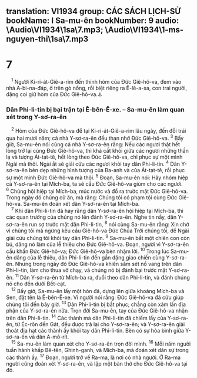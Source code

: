 translation: VI1934
group: CÁC SÁCH LỊCH-SỬ
bookName: I Sa-mu-ên 
bookNumber: 9
audio: \Audio\VI1934\1sa\7.mp3; \Audio\VI1934\1-ms-nguyen-thi\1sa\7.mp3
-------

<div class="title"><h1>7</h1></div>
<span class="verse 1sa_7_1"> <sup>1</sup> Người Ki-ri-át-Giê-a-rim đến thỉnh hòm của Đức Giê-hô-va, đem vào nhà A-bi-na-đáp, ở trên gò nổng, rồi biệt riêng ra Ê-lê-a-sa, con trai người, đặng coi giữ hòm của Đức Giê-hô-va.<a data-toggle="tooltip" data-placement="bottom" title="2Sa 6:2-4; 1Su 13:5-7">⚓</a><br/></span>
<div class="title"><h3>Dân Phi-li-tin bị bại trận tại Ê-bên-Ê-xe. – Sa-mu-ên làm quan xét trong Y-sơ-ra-ên</h3></div>
<span class="verse 1sa_7_2"> <sup>2</sup> Hòm của Đức Giê-hô-va để tại Ki-ri-át-Giê-a-rim lâu ngày, đến đỗi trải qua hai mươi năm; cả nhà Y-sơ-ra-ên đều than nhớ Đức Giê-hô-va. </span>
<span class="verse 1sa_7_3"><sup>3</sup> Bấy giờ, Sa-mu-ên nói cùng cả nhà Y-sơ-ra-ên rằng: Nếu các ngươi thật hết lòng trở lại cùng Đức Giê-hô-va, thì khá cất khỏi giữa các ngươi những thần lạ và tượng Át-tạt-tê, hết lòng theo Đức Giê-hô-va, chỉ phục sự một mình Ngài mà thôi. Ngài ắt sẽ giải cứu các ngươi khỏi tay dân Phi-li-tin. </span>
<span class="verse 1sa_7_4"><sup>4</sup> Dân Y-sơ-ra-ên bèn dẹp những hình tượng của Ba-anh và của Át-tạt-tê, rồi phục sự một mình Đức Giê-hô-va mà thôi. </span>
<span class="verse 1sa_7_5"><sup>5</sup> Đoạn, Sa-mu-ên nói: Hãy nhóm hiệp cả Y-sơ-ra-ên tại Mích-ba, ta sẽ cầu Đức Giê-hô-va giùm cho các ngươi. </span>
<span class="verse 1sa_7_6"><sup>6</sup> Chúng hội hiệp tại Mích-ba, múc nước và đổ ra trước mặt Đức Giê-hô-va. Trong ngày đó chúng cữ ăn, mà rằng: Chúng tôi có phạm tội cùng Đức Giê-hô-va. Sa-mu-ên đoán xét dân Y-sơ-ra-ên tại Mích-ba. <br/></span>
<span class="verse 1sa_7_7"> <sup>7</sup> Khi dân Phi-li-tin đã hay rằng dân Y-sơ-ra-ên hội hiệp tại Mích-ba, thì các quan trưởng của chúng nó lên đánh Y-sơ-ra-ên. Nghe tin nầy, dân Y-sơ-ra-ên run sợ trước mặt dân Phi-li-tin, </span>
<span class="verse 1sa_7_8"><sup>8</sup> nói cùng Sa-mu-ên rằng: Xin chớ vì chúng tôi mà ngừng kêu cầu Giê-hô-va Đức Chúa Trời chúng tôi, để Ngài giải cứu chúng tôi khỏi tay dân Phi-li-tin. </span>
<span class="verse 1sa_7_9"><sup>9</sup> Sa-mu-ên bắt một chiên con còn bú, dâng nó làm của lễ thiêu cho Đức Giê-hô-va. Đoạn, người vì Y-sơ-ra-ên cầu khẩn Đức Giê-hô-va; Đức Giê-hô-va bèn nhậm lời. </span>
<span class="verse 1sa_7_10"><sup>10</sup> Trong lúc Sa-mu-ên dâng của lễ thiêu, dân Phi-li-tin đến gần đặng giao chiến cùng Y-sơ-ra-ên. Nhưng trong ngày đó Đức Giê-hô-va khiến sấm sét nổ vang trên dân Phi-li-tin, làm cho thua vỡ chạy, và chúng nó bị đánh bại trước mặt Y-sơ-ra-ên. </span>
<span class="verse 1sa_7_11"><sup>11</sup> Dân Y-sơ-ra-ên từ Mích-ba ra, đuổi theo dân Phi-li-tin, và đánh chúng nó cho đến dưới Bết-cạt. <br/></span>
<span class="verse 1sa_7_12"> <sup>12</sup> Bấy giờ, Sa-mu-ên lấy một hòn đá, dựng lên giữa khoảng Mích-ba và Sen, đặt tên là Ê-bên-Ê-xe. Vì người nói rằng: Đức Giê-hô-va đã cứu giúp chúng tôi đến bây giờ. </span>
<span class="verse 1sa_7_13"><sup>13</sup> Dân Phi-li-tin bị bắt phục; chẳng còn xâm lấn địa phận của Y-sơ-ra-ên nữa. Trọn đời Sa-mu-ên, tay của Đức Giê-hô-va nhận trên dân Phi-li-tin. </span>
<span class="verse 1sa_7_14"><sup>14</sup> Các thành mà dân Phi-li-tin đã chiếm lấy của Y-sơ-ra-ên, từ Éc-rôn đến Gát, đều được trả lại cho Y-sơ-ra-ên; và Y-sơ-ra-ên giải thoát địa hạt các thành ấy khỏi tay dân Phi-li-tin. Bèn có sự hòa bình giữa Y-sơ-ra-ên và dân A-mô-rít. <br/></span>
<span class="verse 1sa_7_15"> <sup>15</sup> Sa-mu-ên làm quan xét cho Y-sơ-ra-ên trọn đời mình. </span>
<span class="verse 1sa_7_16"><sup>16</sup> Mỗi năm người tuần hành khắp Bê-tên, Ghinh-ganh, và Mích-ba, mà đoán xét dân sự trong các thành ấy. </span>
<span class="verse 1sa_7_17"><sup>17</sup> Đoạn, người trở về Ra-ma, là nơi có nhà người. Ở Ra-ma người cũng đoán xét Y-sơ-ra-ên, và lập một bàn thờ cho Đức Giê-hô-va tại đó. <br/></span>
